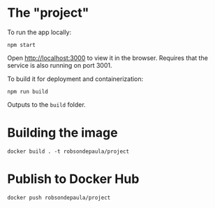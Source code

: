 # The "project"
To run the app locally:
```
npm start
```
Open [http://localhost:3000](http://localhost:3000) to view it in the browser. Requires that the service is also running on port 3001.

To build it for deployment and containerization:
```
npm run build
```
Outputs to the `build` folder.
# Building the image
```
docker build . -t robsondepaula/project
```
# Publish to Docker Hub
```
docker push robsondepaula/project
```